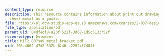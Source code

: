 ```yaml
---
content_type: resource
description: This resource contains information about print out drawing and tape to
  sheet metal as a guide.
file: https://ol-ocw-studio-app-qa.s3.amazonaws.com/courses/2-007-design-and-manufacturing-i-spring-2009/f08c46624702532b6246c2252c57484f_MIT2_007s09_metal_bracket.pdf
file_type: application/pdf
parent_uid: 84dfecf8-a23f-522f-3d67-1d5c5133752f
resourcetype: Document
title: MIT2_007s09_metal_bracket.pdf
uid: f08c4662-4702-532b-6246-c2252c57484f
---
```

